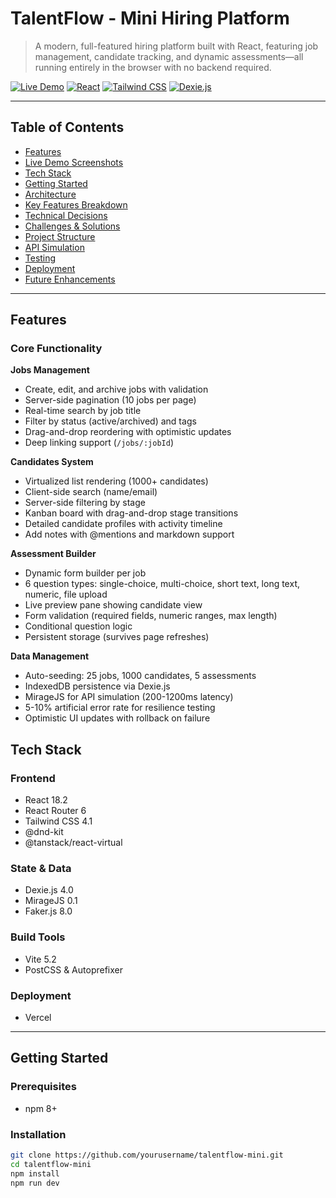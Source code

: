 # TalentFlow - Mini Hiring Platform

> A modern, full-featured hiring platform built with React, featuring job management, candidate tracking, and dynamic assessments—all running entirely in the browser with no backend required.

[![Live Demo](https://img.shields.io/badge/demo-live-success?style=for-the-badge)](https://jobs-board-m996.vercel.app)
[![React](https://img.shields.io/badge/React-18.2-blue?style=for-the-badge&logo=react)](https://reactjs.org/)
[![Tailwind CSS](https://img.shields.io/badge/Tailwind-4.1-38bdf8?style=for-the-badge&logo=tailwind-css)](https://tailwindcss.com/)
[![Dexie.js](https://img.shields.io/badge/Dexie.js-4.0-orange?style=for-the-badge)](https://dexie.org/)

---

## Table of Contents

- [Features](#features)
- [Live Demo Screenshots](#live-demo-screenshots)
- [Tech Stack](#tech-stack)
- [Getting Started](#getting-started)
- [Architecture](#architecture)
- [Key Features Breakdown](#key-features-breakdown)
- [Technical Decisions](#technical-decisions)
- [Challenges & Solutions](#challenges--solutions)
- [Project Structure](#project-structure)
- [API Simulation](#api-simulation)
- [Testing](#testing)
- [Deployment](#deployment)
- [Future Enhancements](#future-enhancements)

---

## Features

### Core Functionality

**Jobs Management**
- Create, edit, and archive jobs with validation
- Server-side pagination (10 jobs per page)
- Real-time search by job title
- Filter by status (active/archived) and tags
- Drag-and-drop reordering with optimistic updates
- Deep linking support (`/jobs/:jobId`)

**Candidates System**
- Virtualized list rendering (1000+ candidates)
- Client-side search (name/email)
- Server-side filtering by stage
- Kanban board with drag-and-drop stage transitions
- Detailed candidate profiles with activity timeline
- Add notes with @mentions and markdown support

**Assessment Builder**
- Dynamic form builder per job
- 6 question types: single-choice, multi-choice, short text, long text, numeric, file upload
- Live preview pane showing candidate view
- Form validation (required fields, numeric ranges, max length)
- Conditional question logic
- Persistent storage (survives page refreshes)

**Data Management**
- Auto-seeding: 25 jobs, 1000 candidates, 5 assessments
- IndexedDB persistence via Dexie.js
- MirageJS for API simulation (200-1200ms latency)
- 5-10% artificial error rate for resilience testing
- Optimistic UI updates with rollback on failure


## Tech Stack

### Frontend
- React 18.2
- React Router 6
- Tailwind CSS 4.1
- @dnd-kit
- @tanstack/react-virtual

### State & Data
- Dexie.js 4.0
- MirageJS 0.1
- Faker.js 8.0

### Build Tools
- Vite 5.2
- PostCSS & Autoprefixer

### Deployment
- Vercel

---

## Getting Started

### Prerequisites
- npm 8+

### Installation

```bash
git clone https://github.com/yourusername/talentflow-mini.git
cd talentflow-mini
npm install
npm run dev
